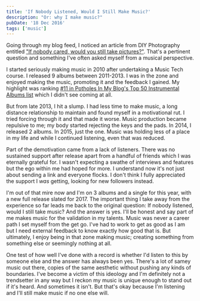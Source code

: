 ```yaml
---
title: 'If Nobody Listened, Would I Still Make Music?'
description: "Or: why I make music?"
pubDate: '18 Dec 2016'
tags: ['music']
---
```


Going through my blog feed, I noticed an article from DIY Photography entitled ["If nobody cared, would you still take pictures?"](https://www.diyphotography.net/nobody-cared-still-take-pictures/). That's a pertinent question and something I've often asked myself from a musical perspective.     

I started seriously making music in 2010 after undertaking a Music Tech course. I released 9 albums between 2011-2013. I was in the zone and enjoyed making the music, promoting it and the feedback I gained. My highlight was ranking [#11 in Potholes In My Blog's Top 50 Instrumental Albums list](http://potholesinmyblog.com/top-25-instrumental-albums-of-2012/4/) which I didn't see coming at all.          

But from late 2013, I hit a slump. I had less time to make music, a long distance relationship to maintain and found myself in a motivational rut. I tried forcing through it and that made it worse. Music production became repulsive to me; my body started rejecting the keys and the pads. In 2014, I released 2 albums. In 2015, just the one. Music was holding less of a place in my life and while I continued listening, even that was reduced.           

Part of the demotivation came from a lack of listeners. There was no sustained support after release apart from a handful of friends which I was eternally grateful for. I wasn't expecting a swathe of interviews and features but the ego within me had hoped for more. I understand now it's not just about sending a link and everyone flocks. I don't think I fully appreciated the support I *was* getting, looking for new followers instead.          

I'm out of that mire now and I'm on 3 albums and a single for this year, with a new full release slated for 2017. The important thing I take away from the experience so far leads me back to the original question: If nobody listened, would I still take music? And the answer is yes. I'll be honest and say part of me makes music for the validation in my talents. Music was never a career path I set myself from the get go. I've had to work to get as good as I am but I need external feedback to know exactly how good that is. But ultimately, I enjoy being in that zone making music; creating something from something else or seemingly nothing at all.           

One test of how well I've done with a record is whether I'd listen to this by someone else and the answer has always been yes. There's a lot of samey music out there, copies of the same aesthetic without pushing any kinds of boundaries. I've become a victim of this ideology and I'm definitely not a trendsetter in any way but I reckon my music is unique enough to stand out if it's heard. And sometimes it isn't. But that's okay because I'm listening and I'll still make music if no one else will.